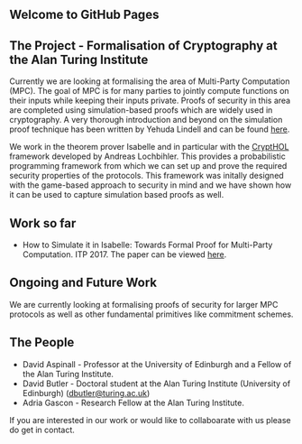 ## Welcome to GitHub Pages

## The Project - Formalisation of Cryptography at the Alan Turing Institute

Currently we are looking at formalising the area of Multi-Party Computation (MPC). The goal of MPC is for many parties to jointly compute functions on their inputs while keeping their inputs private. Proofs of security in this area are completed using simulation-based proofs which are widely used in cryptography. A very thorough introduction and beyond on the simulation proof technique has been written by Yehuda Lindell and can be found [here](https://eprint.iacr.org/2016/046.pdf). 

We work in the theorem prover Isabelle and in particular with the [CryptHOL](https://www.isa-afp.org/entries/CryptHOL.html) framework developed by Andreas Lochbihler. This provides a probabilistic programming framework from which we can set up and prove the required security properties of the protocols. This framework was initally designed with the game-based approach to security in mind and we have shown how it can be used to capture simulation based proofs as well. 

## Work so far

- How to Simulate it in Isabelle: Towards Formal Proof for Multi-Party Computation. ITP 2017. The paper can be viewed [here](https://github.com/Davetbutler/formal-crypto-project/blob/master/ITP_2017/How_to_Simulate_in_Isabelle.pdf).

## Ongoing and Future Work

We are currently looking at formalising proofs of security for larger MPC protocols as well as other fundamental primitives like commitment schemes.

## The People

- David Aspinall - Professor at the University of Edinburgh and a Fellow of the Alan Turing Institute.
- David Butler - Doctoral student at the Alan Turing Institute (University of Edinburgh) (dbutler@turing.ac.uk)
- Adria Gascon - Research Fellow at the Alan Turing Institute.

If you are interested in our work or would like to collaboarate with us please do get in contact.










